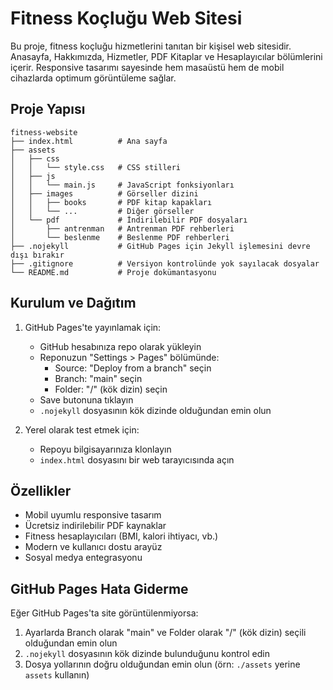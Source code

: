 # Fitness Koçluğu Web Sitesi

Bu proje, fitness koçluğu hizmetlerini tanıtan bir kişisel web sitesidir. Anasayfa, Hakkımızda, Hizmetler, PDF Kitaplar ve Hesaplayıcılar bölümlerini içerir. Responsive tasarımı sayesinde hem masaüstü hem de mobil cihazlarda optimum görüntüleme sağlar.

## Proje Yapısı

```
fitness-website
├── index.html          # Ana sayfa
├── assets
│   ├── css
│   │   └── style.css   # CSS stilleri
│   ├── js
│   │   └── main.js     # JavaScript fonksiyonları
│   ├── images          # Görseller dizini
│   │   ├── books       # PDF kitap kapakları
│   │   └── ...         # Diğer görseller
│   └── pdf             # İndirilebilir PDF dosyaları
│       ├── antrenman   # Antrenman PDF rehberleri
│       └── beslenme    # Beslenme PDF rehberleri
├── .nojekyll           # GitHub Pages için Jekyll işlemesini devre dışı bırakır
├── .gitignore          # Versiyon kontrolünde yok sayılacak dosyalar
└── README.md           # Proje dokümantasyonu
```

## Kurulum ve Dağıtım

1. GitHub Pages'te yayınlamak için:
   - GitHub hesabınıza repo olarak yükleyin
   - Reponuzun "Settings > Pages" bölümünde:
     - Source: "Deploy from a branch" seçin
     - Branch: "main" seçin
     - Folder: "/" (kök dizin) seçin
   - Save butonuna tıklayın
   - `.nojekyll` dosyasının kök dizinde olduğundan emin olun

2. Yerel olarak test etmek için:
   - Repoyu bilgisayarınıza klonlayın
   - `index.html` dosyasını bir web tarayıcısında açın

## Özellikler

- Mobil uyumlu responsive tasarım
- Ücretsiz indirilebilir PDF kaynaklar
- Fitness hesaplayıcıları (BMI, kalori ihtiyacı, vb.)
- Modern ve kullanıcı dostu arayüz
- Sosyal medya entegrasyonu

## GitHub Pages Hata Giderme

Eğer GitHub Pages'ta site görüntülenmiyorsa:
1. Ayarlarda Branch olarak "main" ve Folder olarak "/" (kök dizin) seçili olduğundan emin olun
2. `.nojekyll` dosyasının kök dizinde bulunduğunu kontrol edin
3. Dosya yollarının doğru olduğundan emin olun (örn: `./assets` yerine `assets` kullanın)